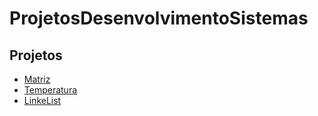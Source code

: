 # ProjetosDesenvolvimentoSistemas
## Projetos
* [Matriz](Projetos/Projetinho.html)
* [Temperatura](Projetos/Temperatura.html)
* [LinkeList](Projetos/Principal/src/principal/Principal.java)
